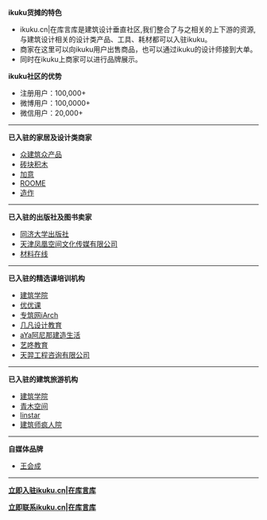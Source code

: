 

**ikuku货摊的特色**  

* ikuku.cn|在库言库是建筑设计垂直社区,我们整合了与之相关的上下游的资源,与建筑设计相关的设计类产品、工具、耗材都可以入驻ikuku。  
* 商家在这里可以向ikuku用户出售商品，也可以通过ikuku的设计师接到大单。
* 同时在ikuku上商家可以进行品牌展示。

**ikuku社区的优势**  

* 注册用户：100,000+
* 微博用户：100,0000+
* 微信用户：20,000+

-----

**已入驻的家居及设计类商家**    

* [众建筑众产品](http://www.ikuku.cn/user/8116) 
* [砖块积木](http://www.ikuku.cn/user/18326)
* [加意](http://www.ikuku.cn/user/wowjiae)
* [ROOME](http://www.ikuku.cn/user/37589) 
* [造作](http://www.ikuku.cn/user/12418)

-----

**已入驻的出版社及图书卖家**    

* [同济大学出版社](http://www.ikuku.cn/user/37542)  
* [天津凤凰空间文化传媒有限公司](http://www.ikuku.cn/user/50680)  
* [材料在线](http://www.ikuku.cn/user/37040)

-----

**已入驻的精选课培训机构**  

* [建筑学院](http://www.ikuku.cn/user/19254)  
* [优优课](http://www.ikuku.cn/user/yyooke)  
* [专筑网iArch](http://www.ikuku.cn/user/46923)  
* [几凡设计教育](http://www.ikuku.cn/user/44469)  
* [aYa阿尼那建造生活](http://www.ikuku.cn/user/8208)  
* [艺咚教育](http://www.ikuku.cn/user/yidong)  
* [天羿工程咨询有限公司](http://www.ikuku.cn/user/36775)

------


**已入驻的建筑旅游机构**  

* [建筑学院](http://www.ikuku.cn/user/19254)  
* [青木空间](http://www.ikuku.cn/user/101564)  
* [linstar](http://www.ikuku.cn/user/linstartour)  
* [建筑师疯人院](http://www.ikuku.cn/user/38773)  

------  

**自媒体品牌**  
* [王会成](http://www.ikuku.cn/user/47204)  

-----

**[立即入驻ikuku.cn|在库言库](http://www.ikuku.cn/userlogin.php)**

**[立即联系ikuku.cn|在库言库](contact.md)**

